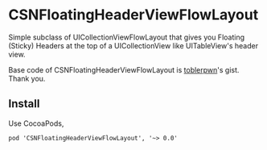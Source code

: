 CSNFloatingHeaderViewFlowLayout
===============================

Simple subclass of UICollectionViewFlowLayout that gives you Floating (Sticky) Headers at the top of a UICollectionView like UITableView's header view.

Base code of CSNFloatingHeaderViewFlowLayout is [toblerpwn](https://gist.github.com/toblerpwn/5393460)'s gist. Thank you.

## Install

Use CocoaPods,

```
pod 'CSNFloatingHeaderViewFlowLayout', '~> 0.0'
```
